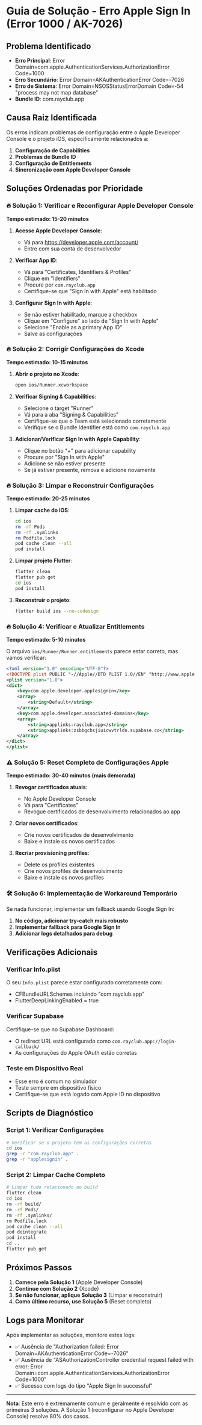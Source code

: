 # Guia de Solução - Erro Apple Sign In (Error 1000 / AK-7026)

## Problema Identificado
- **Erro Principal**: Error Domain=com.apple.AuthenticationServices.AuthorizationError Code=1000
- **Erro Secundário**: Error Domain=AKAuthenticationError Code=-7026
- **Erro de Sistema**: Error Domain=NSOSStatusErrorDomain Code=-54 "process may not map database"
- **Bundle ID**: com.rayclub.app

## Causa Raiz Identificada
Os erros indicam problemas de configuração entre o Apple Developer Console e o projeto iOS, especificamente relacionados a:

1. **Configuração de Capabilities**
2. **Problemas de Bundle ID**
3. **Configuração de Entitlements**
4. **Sincronização com Apple Developer Console**

## Soluções Ordenadas por Prioridade

### 🔥 Solução 1: Verificar e Reconfigurar Apple Developer Console
**Tempo estimado: 15-20 minutos**

1. **Acesse Apple Developer Console**:
   - Vá para https://developer.apple.com/account/
   - Entre com sua conta de desenvolvedor

2. **Verificar App ID**:
   - Vá para "Certificates, Identifiers & Profiles"
   - Clique em "Identifiers"
   - Procure por `com.rayclub.app`
   - Certifique-se que "Sign In with Apple" está habilitado

3. **Configurar Sign In with Apple**:
   - Se não estiver habilitado, marque a checkbox
   - Clique em "Configure" ao lado de "Sign In with Apple"
   - Selecione "Enable as a primary App ID"
   - Salve as configurações

### 🔥 Solução 2: Corrigir Configurações do Xcode
**Tempo estimado: 10-15 minutos**

1. **Abrir o projeto no Xcode**:
   ```bash
   open ios/Runner.xcworkspace
   ```

2. **Verificar Signing & Capabilities**:
   - Selecione o target "Runner"
   - Vá para a aba "Signing & Capabilities"
   - Certifique-se que o Team está selecionado corretamente
   - Verifique se o Bundle Identifier está como `com.rayclub.app`

3. **Adicionar/Verificar Sign In with Apple Capability**:
   - Clique no botão "+" para adicionar capability
   - Procure por "Sign In with Apple"
   - Adicione se não estiver presente
   - Se já estiver presente, remova e adicione novamente

### 🔥 Solução 3: Limpar e Reconstruir Configurações
**Tempo estimado: 20-25 minutos**

1. **Limpar cache do iOS**:
   ```bash
   cd ios
   rm -rf Pods
   rm -rf .symlinks
   rm Podfile.lock
   pod cache clean --all
   pod install
   ```

2. **Limpar projeto Flutter**:
   ```bash
   flutter clean
   flutter pub get
   cd ios
   pod install
   ```

3. **Reconstruir o projeto**:
   ```bash
   flutter build ios --no-codesign
   ```

### 🔥 Solução 4: Verificar e Atualizar Entitlements
**Tempo estimado: 5-10 minutos**

O arquivo `ios/Runner/Runner.entitlements` parece estar correto, mas vamos verificar:

```xml
<?xml version="1.0" encoding="UTF-8"?>
<!DOCTYPE plist PUBLIC "-//Apple//DTD PLIST 1.0//EN" "http://www.apple.com/DTDs/PropertyList-1.0.dtd">
<plist version="1.0">
<dict>
	<key>com.apple.developer.applesignin</key>
	<array>
		<string>Default</string>
	</array>
	<key>com.apple.developer.associated-domains</key>
	<array>
		<string>applinks:rayclub.app</string>
		<string>applinks:zsbbgchsjiuicwvtrldn.supabase.co</string>
	</array>
</dict>
</plist>
```

### ⚠️ Solução 5: Reset Completo de Configurações Apple
**Tempo estimado: 30-40 minutos (mais demorada)**

1. **Revogar certificados atuais**:
   - No Apple Developer Console
   - Vá para "Certificates"
   - Revogue certificados de desenvolvimento relacionados ao app

2. **Criar novos certificados**:
   - Crie novos certificados de desenvolvimento
   - Baixe e instale os novos certificados

3. **Recriar provisioning profiles**:
   - Delete os profiles existentes
   - Crie novos profiles de desenvolvimento
   - Baixe e instale os novos profiles

### 🛠️ Solução 6: Implementação de Workaround Temporário

Se nada funcionar, implementar um fallback usando Google Sign In:

1. **No código, adicionar try-catch mais robusto**
2. **Implementar fallback para Google Sign In**
3. **Adicionar logs detalhados para debug**

## Verificações Adicionais

### Verificar Info.plist
O seu `Info.plist` parece estar configurado corretamente com:
- CFBundleURLSchemes incluindo "com.rayclub.app"
- FlutterDeepLinkingEnabled = true

### Verificar Supabase
Certifique-se que no Supabase Dashboard:
- O redirect URL está configurado como `com.rayclub.app://login-callback/`
- As configurações do Apple OAuth estão corretas

### Teste em Dispositivo Real
- Esse erro é comum no simulador
- Teste sempre em dispositivo físico
- Certifique-se que está logado com Apple ID no dispositivo

## Scripts de Diagnóstico

### Script 1: Verificar Configurações
```bash
# Verificar se o projeto tem as configurações corretas
cd ios
grep -r "com.rayclub.app" .
grep -r "applesignin" .
```

### Script 2: Limpar Cache Completo
```bash
# Limpar tudo relacionado ao build
flutter clean
cd ios
rm -rf build/
rm -rf Pods/
rm -rf .symlinks/
rm Podfile.lock
pod cache clean --all
pod deintegrate
pod install
cd ..
flutter pub get
```

## Próximos Passos

1. **Comece pela Solução 1** (Apple Developer Console)
2. **Continue com Solução 2** (Xcode)
3. **Se não funcionar, aplique Solução 3** (Limpar e reconstruir)
4. **Como último recurso, use Solução 5** (Reset completo)

## Logs para Monitorar

Após implementar as soluções, monitore estes logs:
- ✅ Ausência de "Authorization failed: Error Domain=AKAuthenticationError Code=-7026"
- ✅ Ausência de "ASAuthorizationController credential request failed with error: Error Domain=com.apple.AuthenticationServices.AuthorizationError Code=1000"
- ✅ Sucesso com logs do tipo "Apple Sign In successful"

---

**Nota**: Este erro é extremamente comum e geralmente é resolvido com as primeiras 3 soluções. A Solução 1 (reconfigurar no Apple Developer Console) resolve 80% dos casos. 